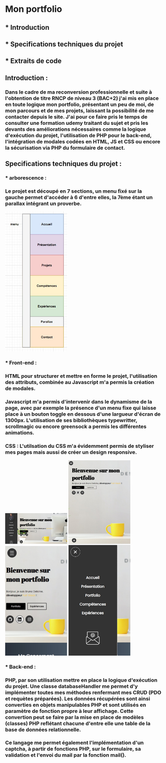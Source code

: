 # Mon portfolio

## * Introduction
## * Specifications techniques du projet
## * Extraits de code


## Introduction :

### Dans le cadre de ma reconversion professionnelle et suite à l'obtention de titre RNCP de niveau 3 (BAC+2) j'ai mis en place en toute logique mon portfolio, présentant un peu de moi, de mon parcours et de mes projets, laissant la possibilité de me contacter depuis le site. J'ai pour ce faire pris le temps de consulter une formation udemy traitant du sujet et pris les devants des améliorations nécessaires comme la logique d'exécution du projet, l'utilisation de PHP pour le back-end, l'intégration de modales codées en HTML, JS et CSS ou encore la sécurisation via PHP du formulaire de contact.

## Specifications techniques du projet :

### * arborescence :

### Le projet est découpé en 7 sections, un menu fixé sur la gauche permet d'accéder à 6 d'entre elles, la 7ème étant un parallax intégrant un proverbe.

<img src="ressources/arborescence.png" alt="arborescense du portfolio" width="200">

### * Front-end :
### HTML pour structurer et mettre en forme le projet, l'utilisation des attributs, combinée au Javascript m'a permis la création de modales.
### Javascript m'a permis d'intervenir dans le dynamisme de la page, avec par exemple la présence d'un menu fixe qui laisse place à un bouton toggle en dessous d'une largueur d'écran de 1300px. L'utilisation de ses bibliothèques typewritter, scrollmagic ou encore greensock a permis les différentes animations.
### CSS : L'utilsation du CSS m'a évidemment permis de styliser mes pages mais aussi de créer un design responsive.

<img src="ressources/vue_ecran_large.png" width="200">
<img src="ressources/vue_ipad.png" width="200">
<img src="ressources/vue_iphone5s.png" width="200">
<img src="ressources/menu_vue_iphone5s.png" width="200">

### * Back-end :
### PHP, par son utilisation mettre en place la logique d'exécution du projet. Une classe databaseHandler me permet d'y implémenter toutes mes méthodes renfermant mes CRUD (PDO et requètes préparées). Les données récupérées sont ainsi converties en objets manipulables PHP et sont utilisés en paramètre de fonction propre à leur affichage. Cette convertion peut se faire par la mise en place de modèles (classes) PHP reflétant chacune d'entre elle une table de la base de données relationnelle.
### Ce langage me permet également l'implémentation d'un captcha, à partir de fonctions PHP, sur le formulaire, sa validation et l'envoi du mail par la fonction mail().

